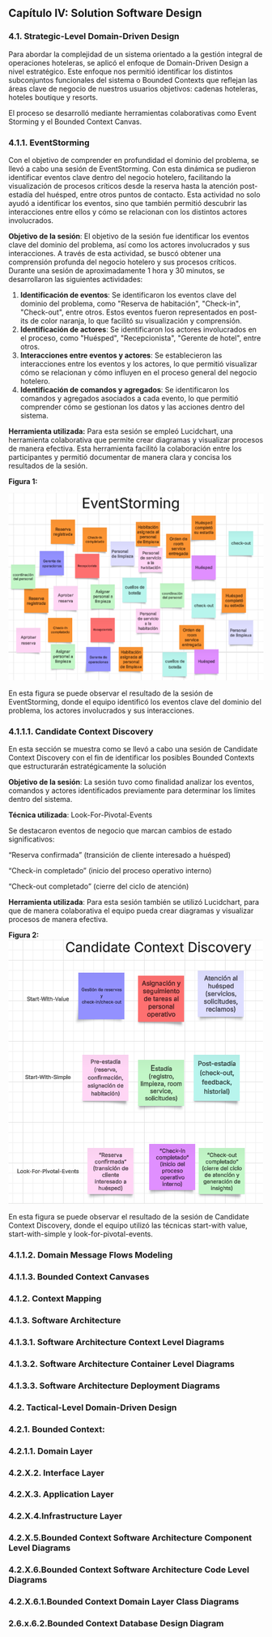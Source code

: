 ## Capítulo IV: Solution Software Design

### 4.1. Strategic-Level Domain-Driven Design
Para abordar la complejidad de un sistema orientado a la gestión integral de operaciones hoteleras, se aplicó el enfoque de Domain-Driven Design a nivel estratégico. Este enfoque nos permitió identificar los distintos subconjuntos funcionales del sistema o Bounded Contexts que reflejan las áreas clave de negocio de nuestros usuarios objetivos: cadenas hoteleras, hoteles boutique y resorts.

El proceso se desarrolló mediante herramientas colaborativas como Event Storming y el Bounded Context Canvas.
### 4.1.1. EventStorming
Con el objetivo de comprender en profundidad el dominio del problema, se llevó a cabo una sesión de EventStorming. Con esta dinámica se pudieron identificar eventos clave dentro del negocio hotelero, facilitando la visualización de procesos críticos desde la reserva hasta la atención post-estadía del huésped, entre otros puntos de contacto. Esta actividad no solo ayudó a identificar los eventos, sino que también permitió descubrir las interacciones entre ellos y cómo se relacionan con los distintos actores involucrados.

**Objetivo de la sesión**: El objetivo de la sesión fue identificar los eventos clave del dominio del problema, así como los actores involucrados y sus interacciones. A través de esta actividad, se buscó obtener una comprensión profunda del negocio hotelero y sus procesos críticos.
Durante una sesión de aproximadamente 1 hora y 30 minutos, se desarrollaron las siguientes actividades:
1. **Identificación de eventos**: Se identificaron los eventos clave del dominio del problema, como "Reserva de habitación", "Check-in", "Check-out", entre otros. Estos eventos fueron representados en post-its de color naranja, lo que facilitó su visualización y comprensión.
2. **Identificación de actores**: Se identificaron los actores involucrados en el proceso, como "Huésped", "Recepcionista", "Gerente de hotel", entre otros.
3. **Interacciones entre eventos y actores**: Se establecieron las interacciones entre los eventos y los actores, lo que permitió visualizar cómo se relacionan y cómo influyen en el proceso general del negocio hotelero.
4. **Identificación de comandos y agregados**: Se identificaron los comandos y agregados asociados a cada evento, lo que permitió comprender cómo se gestionan los datos y las acciones dentro del sistema.

**Herramienta utilizada:** Para esta sesión se empleó Lucidchart, una herramienta colaborativa que permite crear diagramas y visualizar procesos de manera efectiva. Esta herramienta facilitó la colaboración entre los participantes y permitió documentar de manera clara y concisa los resultados de la sesión.

**Figura 1:**

![EventStorming](images/eventstorming.png)

En esta figura se puede observar el resultado de la sesión de EventStorming, donde el equipo identificó los eventos clave del dominio del problema, los actores involucrados y sus interacciones. 

### 4.1.1.1. Candidate Context Discovery
En esta sección se muestra como se llevó a cabo una sesión de Candidate Context Discovery con el fin de identificar los posibles Bounded Contexts que estructurarán estratégicamente la solución

**Objetivo de la sesión**: La sesión tuvo como finalidad analizar los eventos, comandos y actores identificados previamente para determinar los límites dentro del sistema.

**Técnica utilizada**: Look-For-Pivotal-Events

Se destacaron eventos de negocio que marcan cambios de estado significativos:

“Reserva confirmada” (transición de cliente interesado a huésped)

“Check-in completado” (inicio del proceso operativo interno)

“Check-out completado” (cierre del ciclo de atención)

**Herramienta utilizada**: Para esta sesión también se utilizó Lucidchart, para que de manera colaborativa el equipo pueda crear diagramas y visualizar procesos de manera efectiva.

**Figura 2:**
![Candidate Context Discovery](images/candidate_context_discovery.png)

En esta figura se puede observar el resultado de la sesión de Candidate Context Discovery, donde el equipo utilizó las técnicas  start-with
value, start-with-simple y look-for-pivotal-events.

### 4.1.1.2. Domain Message Flows Modeling

### 4.1.1.3. Bounded Context Canvases

### 4.1.2. Context Mapping

### 4.1.3. Software Architecture

### 4.1.3.1. Software Architecture Context Level Diagrams

### 4.1.3.2. Software Architecture Container Level Diagrams

### 4.1.3.3. Software Architecture Deployment Diagrams

### 4.2. Tactical-Level Domain-Driven Design

### 4.2.1. Bounded Context: <Bounded Context Name>

### 4.2.1.1. Domain Layer

### 4.2.X.2. Interface Layer

### 4.2.X.3. Application Layer

### 4.2.X.4.Infrastructure Layer

### 4.2.X.5.Bounded Context Software Architecture Component Level Diagrams

### 4.2.X.6.Bounded Context Software Architecture Code Level Diagrams

### 4.2.X.6.1.Bounded Context Domain Layer Class Diagrams

### 2.6.x.6.2.Bounded Context Database Design Diagram 







